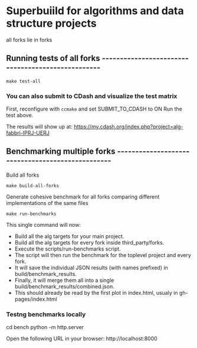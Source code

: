 # Superbuiild for algorithms and data structure projects

all forks lie in forks

## Running tests of all forks --------------------------------------------------
```
make test-all
```
### You can also submit to CDash and visualize the test matrix
First, reconfigure with `ccmake` and set SUBMIT_TO_CDASH to ON 
Run the test above.

The results will show up at:
https://my.cdash.org/index.php?project=alg-fabbri-IPRJ-UERJ

## Benchmarking multiple forks -------------------------------------------------

Build all forks
```
make build-all-forks
```

Generate cohesive benchmark for all forks comparing different implementations of
the same files

```
make run-benchmarks
```

  This single command will now:
   * Build all the alg targets for your main project.
   * Build all the alg targets for every fork inside third_party/forks.
   * Execute the scripts/run-benchmarks script.
   * The script will then run the benchmark for the toplevel project and every fork.
   * It will save the individual JSON results (with names prefixed) in build/benchmark_results.
   * Finally, it will merge them all into a single build/benchmark_results/combined.json.
   * This should already be read by the first plot in index.html, usualy in gh-pages/index.html

### Testng benchmarks locally

cd bench
python -m http.server

Open the following URL in your browser:
http://localhost:8000
